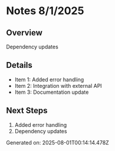 # Notes 8/1/2025

## Overview
Dependency updates

## Details
- Item 1: Added error handling
- Item 2: Integration with external API
- Item 3: Documentation update

## Next Steps
1. Added error handling
2. Dependency updates

Generated on: 2025-08-01T00:14:14.478Z
